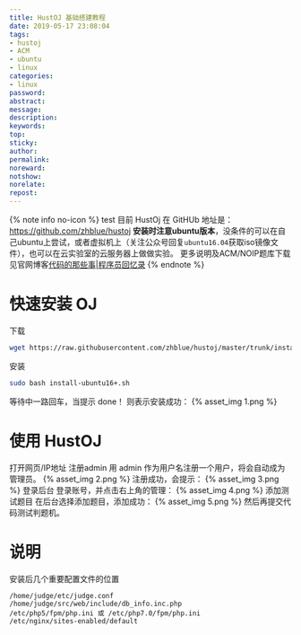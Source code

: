 ```yaml
---
title: HustOJ 基础搭建教程
date: 2019-05-17 23:08:04
tags:
- hustoj
- ACM
- ubuntu
- linux
categories:
- linux
password:
abstract:
message:
description:
keywords:
top:
sticky:
author:
permalink:
noreward:
notshow:
norelate:
repost:
---
```


{% note info no-icon %}
test
目前 HustOj 在 GitHUb 地址是：<https://github.com/zhblue/hustoj>
**安装时注意ubuntu版本**，没条件的可以在自己ubuntu上尝试，或者虚拟机上（关注公众号回复`ubuntu16.04`获取iso镜像文件），也可以在云实验室的云服务器上做做实验。
更多说明及ACM/NOIP题库下载见官网博客[代码的那些事|程序员回忆录](http://www.hustoj.com/)
{% endnote %}

<!--more-->
# 快速安装 OJ
下载
```bash
wget https://raw.githubusercontent.com/zhblue/hustoj/master/trunk/install/install-ubuntu16+.sh
```
安装
```bash
sudo bash install-ubuntu16+.sh
```
等待中一路回车，当提示 done！ 则表示安装成功：
{% asset_img 1.png %}

# 使用 HustOJ
打开网页/IP地址
注册admin
用 admin 作为用户名注册一个用户，将会自动成为管理员。
{% asset_img 2.png %}
注册成功，会提示：
{% asset_img 3.png %}
登录后台
登录账号，并点击右上角的管理：
{% asset_img 4.png %}
添加测试题目
在后台选择添加题目，添加成功：
{% asset_img 5.png %}
然后再提交代码测试判题机。

# 说明
安装后几个重要配置文件的位置
```
/home/judge/etc/judge.conf
/home/judge/src/web/include/db_info.inc.php
/etc/php5/fpm/php.ini 或 /etc/php7.0/fpm/php.ini
/etc/nginx/sites-enabled/default
```